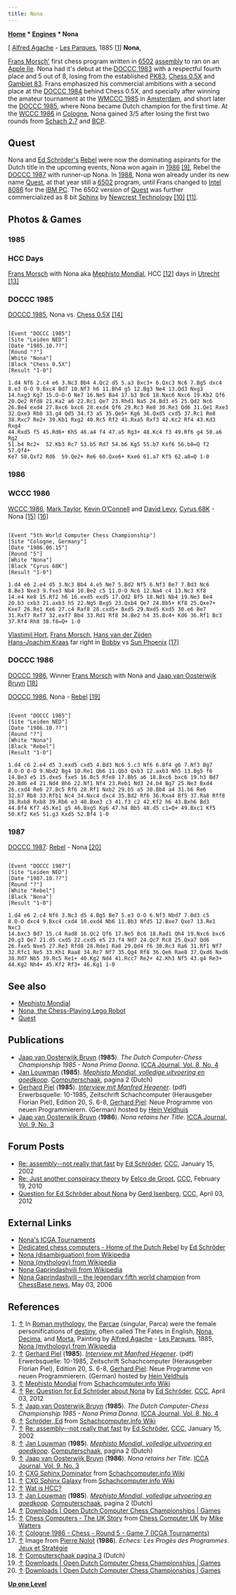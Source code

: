 ```yaml
---
title: Nona
---
```

**[Home](Home "Home") \* [Engines](Engines "Engines") \* Nona**



[ [Alfred Agache](Category:Alfred_Agache "Category:Alfred Agache") - [Les Parques](https://en.wikipedia.org/wiki/Parcae), 1885 <a id="cite-note-1" href="#cite-ref-1">[1]</a>
**Nona**,  

[Frans Morsch'](Frans_Morsch "Frans Morsch") first chess program written in [6502](6502 "6502") [assembly](Assembly "Assembly") to ran on an [Apple IIe](Apple_II "Apple II"). Nona had it's debut at the [DOCCC 1983](DOCCC_1983 "DOCCC 1983") with a respectful fourth place and 5 out of 8, losing from the established [PK83](PK "PK"), [Chess 0.5X](Chess_0.5X "Chess 0.5X") and [Gambiet 83](Gambiet "Gambiet"). Frans emphasized his commercial ambitions with a second place at the [DOCCC 1984](DOCCC_1984 "DOCCC 1984") behind Chess 0.5X, and specially after winning the amateur tournament at the [WMCCC 1985](WMCCC_1985 "WMCCC 1985") in [Amsterdam](https://en.wikipedia.org/wiki/Amsterdam), and short later the [DOCCC 1985](DOCCC_1985 "DOCCC 1985"), where Nona became Dutch champion for the first time. At the [WCCC 1986](WCCC_1986 "WCCC 1986") in [Cologne](https://en.wikipedia.org/wiki/Cologne), Nona gained 3/5 after losing the first two rounds from [Schach 2.7](Schach "Schach") and [BCP](BCP "BCP"). 



## Quest


Nona and [Ed Schröder's](Ed_Schroder "Ed Schroder") [Rebel](Rebel "Rebel") were now the dominating aspirants for the Dutch title in the upcoming events, Nona won again in [1986](DOCCC_1986 "DOCCC 1986") <a id="cite-note-9" href="#cite-ref-9">[9]</a>, Rebel the [DOCCC 1987](DOCCC_1987 "DOCCC 1987") with runner-up Nona. In [1988](DOCCC_1988 "DOCCC 1988"), Nona won already under its new name [Quest](Quest "Quest"), at that year still a [6502](6502 "6502") program, until Frans changed to [Intel](Intel "Intel") [8086](8086 "8086") for the [IBM PC](IBM_PC "IBM PC"). The 6502 version of [Quest](Quest "Quest") was further commercialized as 8 bit [Sphinx](CXG_Sphinx#6502 "CXG Sphinx") by [Newcrest Technology](Newcrest_Technology "Newcrest Technology") <a id="cite-note-10" href="#cite-ref-10">[10]</a> <a id="cite-note-11" href="#cite-ref-11">[11]</a>. 



## Photos & Games


### 1985


### HCC Days


 [](http://www.csvnsupplementsite.nl/CSVNPAGINA2.html) 
[Frans Morsch](Frans_Morsch "Frans Morsch") with Nona aka [Mephisto Mondial](Mephisto_Mondial "Mephisto Mondial"), HCC <a id="cite-note-12" href="#cite-ref-12">[12]</a> days in [Utrecht](https://en.wikipedia.org/wiki/Utrecht) <a id="cite-note-13" href="#cite-ref-13">[13]</a>



### DOCCC 1985


[DOCCC 1985](DOCCC_1985 "DOCCC 1985"), Nona vs. [Chess 0.5X](Chess_0.5X "Chess 0.5X") <a id="cite-note-14" href="#cite-ref-14">[14]</a>




```

[Event "DOCCC 1985"]
[Site "Leiden NED"]
[Date "1985.10.??"]
[Round "?"]
[White "Nona"]
[Black "Chess 0.5X"]
[Result "1-0"]

1.d4 Nf6 2.c4 e6 3.Nc3 Bb4 4.Qc2 d5 5.a3 Bxc3+ 6.Qxc3 Nc6 7.Bg5 dxc4
8.e3 O-O 9.Bxc4 Bd7 10.Nf3 h6 11.Bh4 g5 12.Bg3 Ne4 13.Qd3 Nxg3
14.hxg3 Kg7 15.O-O-O Ne7 16.Ne5 Ba4 17.b3 Bc6 18.Nxc6 Nxc6 19.Kb2 Qf6
20.Qe2 Rfd8 21.Ka2 a6 22.Rc1 Qe7 23.Rhd1 Na5 24.Bd3 e5 25.Qd2 Nc6
26.Be4 exd4 27.Bxc6 bxc6 28.exd4 Qf6 29.Rc3 Re8 30.Re3 Qd6 31.Qe1 Rxe3
32.Qxe3 Rb8 33.g4 Qd5 34.f3 a5 35.Qe5+ Kg6 36.Qxd5 cxd5 37.Rc1 Re8
38.Rxc7 Re2+ 39.Kb1 Rxg2 40.Rc5 Rf2 41.Rxa5 Rxf3 42.Kc2 Rf4 43.Kd3 Rxg4
44.Rxd5 f5 45.Rd6+ Kh5 46.a4 f4 47.a5 Rg3+ 48.Kc4 f3 49.Rf6 g4 50.a6 Rg2
51.b4 Rc2+  52.Kb3 Rc7 53.b5 Rd7 54.b6 Kg5 55.b7 Kxf6 56.b8=Q f2 57.Qf4+
Ke7 58.Qxf2 Rd6  59.Qe2+ Re6 60.Qxe6+ Kxe6 61.a7 Kf5 62.a8=Q 1-0

```

### 1986


### WCCC 1986


 [](http://www.chesscomputeruk.com/html/chess_computers_-_the_uk_story.html) 
[WCCC 1986](WCCC_1986 "WCCC 1986"), [Mark Taylor](Mark_Taylor "Mark Taylor"), [Kevin O’Connell](Kevin_O%E2%80%99Connell "Kevin O’Connell") and [David Levy](David_Levy "David Levy"), [Cyrus 68K](Cyrus_68K "Cyrus 68K") - Nona <a id="cite-note-15" href="#cite-ref-15">[15]</a> <a id="cite-note-16" href="#cite-ref-16">[16]</a>




```

[Event "5th World Computer Chess Championship"]
[Site "Cologne, Germany"]
[Date "1986.06.15"]
[Round "5"]
[White "Nona"]
[Black "Cyrus 68K"]
[Result "1-0"]

1.d4 e6 2.e4 d5 3.Nc3 Bb4 4.e5 Ne7 5.Bd2 Nf5 6.Nf3 Be7 7.Bd3 Nc6
8.Be3 Nxe3 9.fxe3 Nb4 10.Be2 c5 11.O-O Nc6 12.Na4 c4 13.Nc3 Kf8
14.e4 Ke8 15.Rf2 h6 16.exd5 exd5 17.Qd2 Bf5 18.Nd1 Nb4 19.Ne3 Be4
20.b3 cxb3 21.axb3 h5 22.Ng5 Bxg5 23.Qxb4 Qe7 24.Bb5+ Kf8 25.Qxe7+
Kxe7 26.Re1 Ke6 27.c4 Raf8 28.cxd5+ Bxd5 29.Nxd5 Kxd5 30.e6 Be7
31.Rxf7 Rxf7 32.exf7 Bb4 33.Rd1 Rf8 34.Be2 h4 35.Bc4+ Kd6 36.Rf1 Bc3
37.Rf4 Rh8 38.f8=Q+ 1-0

```

 [](http://home.scarlet.be/vincentlejeune/jeux-et-strategie-040-1986-08-09-page007.jpg) 
[Vlastimil Hort](https://en.wikipedia.org/wiki/Vlastimil_Hort), [Frans Morsch](Frans_Morsch "Frans Morsch"), [Hans van der Zijden](Hans_van_der_Zijden "Hans van der Zijden")  
[Hans-Joachim Kraas](Hans-Joachim_Kraas "Hans-Joachim Kraas") far right in [Bobby](Bobby "Bobby") vs [Sun Phoenix](Phoenix "Phoenix") <a id="cite-note-17" href="#cite-ref-17">[17]</a>



### DOCCC 1986


 [](http://www.csvnsupplementsite.nl/CSVNPAGINA3.html) 
[DOCCC 1986](DOCCC_1986 "DOCCC 1986"), Winner [Frans Morsch](Frans_Morsch "Frans Morsch") with Nona and [Jaap van Oosterwijk Bruyn](Jaap_van_Oosterwijk_Bruyn "Jaap van Oosterwijk Bruyn") <a id="cite-note-18" href="#cite-ref-18">[18]</a>


[DOCCC 1986](DOCCC_1986 "DOCCC 1986"), Nona - [Rebel](Rebel "Rebel") <a id="cite-note-19" href="#cite-ref-19">[19]</a>




```

[Event "DOCCC 1985"]
[Site "Leiden NED"]
[Date "1986.10.??"]
[Round "?"]
[White "Nona"]
[Black "Rebel"]
[Result "1-0"]

1.d4 c6 2.e4 d5 3.exd5 cxd5 4.Bd3 Nc6 5.c3 Nf6 6.Bf4 g6 7.Nf3 Bg7
8.O-O O-O 9.Nbd2 Bg4 10.Re1 Qb6 11.Qb3 Qxb3 12.axb3 Nh5 13.Bg5 f6
14.Be3 e5 15.dxe5 fxe5 16.Bc5 Rfe8 17.Bb5 a6 18.Bxc6 bxc6 19.h3 Bd7
20.Bd6 e4 21.Nd4 Bh6 22.Nf1 Nf4 23.Reb1 Nd3 24.b4 Bg7 25.Ne3 Bxd4
26.cxd4 Re6 27.Bc5 Rf6 28.Rf1 Nxb2 29.b5 a5 30.Bb4 a4 31.b6 Re6
32.b7 Rb8 33.Rfb1 Nc4 34.Nxc4 dxc4 35.Bd2 Rf6 36.Rxa4 Bf5 37.Ra8 Rff8
38.Rxb8 Rxb8 39.Rb6 e3 40.Bxe3 c3 41.f3 c2 42.Kf2 h6 43.Bxh6 Bd3
44.Bf4 Kf7 45.Ke1 g5 46.Bxg5 Kg6 47.h4 Bb5 48.d5 c1=Q+ 49.Bxc1 Kf5
50.Kf2 Ke5 51.g3 Kxd5 52.Bf4 1-0

```

### 1987


[DOCCC 1987](DOCCC_1987 "DOCCC 1987"): [Rebel](Rebel "Rebel") - Nona <a id="cite-note-20" href="#cite-ref-20">[20]</a>




```

[Event "DOCCC 1987"]
[Site "Leiden NED"]
[Date "1987.10.??"]
[Round "?"]
[White "Rebel"]
[Black "Nona"]
[Result "1-0"]

1.d4 e6 2.c4 Nf6 3.Nc3 d5 4.Bg5 Be7 5.e3 O-O 6.Nf3 Nbd7 7.Bd3 c5
8.O-O dxc4 9.Bxc4 cxd4 10.exd4 Nb6 11.Bb3 Nfd5 12.Bxe7 Qxe7 13.Re1 Nxc3
14.bxc3 Bd7 15.c4 Rad8 16.Qc2 Qf6 17.Ne5 Bc6 18.Rad1 Qh4 19.Nxc6 bxc6
20.g3 Qe7 21.d5 cxd5 22.cxd5 e5 23.f4 Nd7 24.Qc7 Rc8 25.Qxa7 Qd6
26.fxe5 Nxe5 27.Re3 Rfd8 28.Rde1 Ra8 29.Qd4 f6 30.Rc3 Ra6 31.Rf1 Nf7
32.Rfc1 Ne5 33.Kh1 Raa8 34.Rc7 Nf7 35.Qg4 Rf8 36.Qe6 Rae8 37.Qxd6 Nxd6
38.Rd7 Nb5 39.Rc5 Re1+ 40.Kg2 Nd4 41.Rcc7 Re2+ 42.Kh3 Nf5 43.g4 Re3+
44.Kg2 Nh4+ 45.Kf2 Rf3+ 46.Kg1 1-0

```

## See also


* [Mephisto Mondial](Mephisto_Mondial "Mephisto Mondial")
* [Nona, the Chess-Playing Lego Robot](Robots#NonaRobot "Robots")
* [Quest](Quest "Quest")


## Publications


* [Jaap van Oosterwijk Bruyn](Jaap_van_Oosterwijk_Bruyn "Jaap van Oosterwijk Bruyn") (**1985**). *The Dutch Computer-Chess Championship 1985 - Nona Prima Donna*. [ICCA Journal, Vol. 8, No. 4](ICGA_Journal#8_4 "ICGA Journal")
* [Jan Louwman](Jan_Louwman "Jan Louwman") (**1985**). *[Mephisto Mondial, volledige uitvoering en goedkoop](http://www.csvnsupplementsite.nl/CSVNPAGINA2.html)*. [Computerschaak](Computerschaak "Computerschaak"), pagina 2 (Dutch)
* [Gerhard Piel](index.php?title=Gerhard_Piel&action=edit&redlink=1 "Gerhard Piel (page does not exist)") (**1985**). *[Interview mit Manfred Hegener](http://www.schaakcomputers.nl/hein_veldhuis/database/files/10-1985,%20Interview%20mit%20Manfred%20Hegener,%20Neue%20Programme%20von%20neuen%20Programmierern.pdf)*. (pdf) Erwerbsquelle: 10-1985, Zeitschrift Schachcomputer (Herausgeber Florian Piel), Edition 20, S. 6-8, [Gerhard Piel](index.php?title=Gerhard_Piel&action=edit&redlink=1 "Gerhard Piel (page does not exist)"): Neue Programme von neuen Programmierern. (German) hosted by [Hein Veldhuis](Hein_Veldhuis "Hein Veldhuis")
* [Jaap van Oosterwijk Bruyn](Jaap_van_Oosterwijk_Bruyn "Jaap van Oosterwijk Bruyn") (**1986**). *Nona retains her Title*. [ICCA Journal, Vol. 9, No. 3](ICGA_Journal#9_3 "ICGA Journal")


## Forum Posts


* [Re: assembly--not really that fast](https://www.stmintz.com/ccc/index.php?id=207419) by [Ed Schröder](Ed_Schroder "Ed Schroder"), [CCC](CCC "CCC"), January 15, 2002
* [Re: Just another conspiracy theory](http://www.talkchess.com/forum/viewtopic.php?topic_view=threads&p=331763&t=32730) by [Eelco de Groot](index.php?title=Eelco_de_Groot&action=edit&redlink=1 "Eelco de Groot (page does not exist)"), [CCC](CCC "CCC"), February 19, 2010
* [Question for Ed Schröder about Nona](http://www.talkchess.com/forum/viewtopic.php?t=43153) by [Gerd Isenberg](Gerd_Isenberg "Gerd Isenberg"), [CCC](CCC "CCC"), April 03, 2012


## External Links


* [Nona's ICGA Tournaments](https://www.game-ai-forum.org/icga-tournaments/program.php?id=403)
* [Dedicated chess computers - Home of the Dutch Rebel](http://www.top-5000.nl/dedicated.htm) by [Ed Schröder](Ed_Schroder "Ed Schroder")
* [Nona (disambiguation) from Wikipedia](https://en.wikipedia.org/wiki/Nona)
* [Nona (mythology) from Wikipedia](https://en.wikipedia.org/wiki/Nona_%28mythology%29)
* [Nona Gaprindashvili from Wikipedia](https://en.wikipedia.org/wiki/Nona_Gaprindashvili)
* [Nona Gaprindashvili – the legendary fifth world champion](http://www.chessbase.com/newsdetail.asp?newsid=3078) from [ChessBase news](ChessBase "ChessBase"), May 03, 2006


## References


1. <a id="cite-ref-1" href="#cite-note-1">↑</a> In [Roman mythology](https://en.wikipedia.org/wiki/Roman_mythology), the [Parcae](https://en.wikipedia.org/wiki/Parcae) (singular, Parca) were the female personifications of [destiny](https://en.wikipedia.org/wiki/Destiny), often called The Fates in English, [Nona](https://en.wikipedia.org/wiki/Nona_%28mythology%29), [Decima](https://en.wikipedia.org/wiki/Decima_%28mythology%29), and [Morta](https://en.wikipedia.org/wiki/Morta_%28mythology%29), Painting by [Alfred Agache](Category:Alfred_Agache "Category:Alfred Agache") - [Les Parques](https://en.wikipedia.org/wiki/Parcae), 1885, [Nona (mythology) from Wikipedia](https://en.wikipedia.org/wiki/Nona_%28mythology%29)
2. <a id="cite-ref-2" href="#cite-note-2">↑</a> [Gerhard Piel](index.php?title=Gerhard_Piel&action=edit&redlink=1 "Gerhard Piel (page does not exist)") (**1985**). *[Interview mit Manfred Hegener](http://www.schaakcomputers.nl/hein_veldhuis/database/files/10-1985,%20Interview%20mit%20Manfred%20Hegener,%20Neue%20Programme%20von%20neuen%20Programmierern.pdf)*. (pdf) Erwerbsquelle: 10-1985, Zeitschrift Schachcomputer (Herausgeber Florian Piel), Edition 20, S. 6-8, [Gerhard Piel](index.php?title=Gerhard_Piel&action=edit&redlink=1 "Gerhard Piel (page does not exist)"): Neue Programme von neuen Programmierern. (German) hosted by [Hein Veldhuis](Hein_Veldhuis "Hein Veldhuis")
3. <a id="cite-ref-3" href="#cite-note-3">↑</a> [Mephisto Mondial](http://www.schach-computer.info/wiki/index.php/Mephisto_Mondial) from [Schachcomputer.info Wiki](http://www.schach-computer.info/wiki/index.php/Hauptseite_En)
4. <a id="cite-ref-4" href="#cite-note-4">↑</a> [Re: Question for Ed Schröder about Nona](http://www.talkchess.com/forum/viewtopic.php?topic_view=threads&p=458886&t=43153) by [Ed Schröder](Ed_Schroder "Ed Schroder"), [CCC](CCC "CCC"), April 03, 2012
5. <a id="cite-ref-5" href="#cite-note-5">↑</a> [Jaap van Oosterwijk Bruyn](Jaap_van_Oosterwijk_Bruyn "Jaap van Oosterwijk Bruyn") (**1985**). *The Dutch Computer-Chess Championship 1985 - Nona Prima Donna*. [ICCA Journal, Vol. 8, No. 4](ICGA_Journal#8_4 "ICGA Journal")
6. <a id="cite-ref-6" href="#cite-note-6">↑</a> [Schröder, Ed](http://www.schach-computer.info/wiki/index.php/Schr%C3%B6der,_Ed) from [Schachcomputer.info Wiki](http://www.schach-computer.info/wiki/index.php/Hauptseite_En)
7. <a id="cite-ref-7" href="#cite-note-7">↑</a> [Re: assembly--not really that fast](https://www.stmintz.com/ccc/index.php?id=207419) by [Ed Schröder](Ed_Schroder "Ed Schroder"), [CCC](CCC "CCC"), January 15, 2002
8. <a id="cite-ref-8" href="#cite-note-8">↑</a> [Jan Louwman](Jan_Louwman "Jan Louwman") (**1985**). *[Mephisto Mondial, volledige uitvoering en goedkoop](http://www.csvnsupplementsite.nl/CSVNPAGINA2.html)*. [Computerschaak](Computerschaak "Computerschaak"), pagina 2 (Dutch)
9. <a id="cite-ref-9" href="#cite-note-9">↑</a> [Jaap van Oosterwijk Bruyn](Jaap_van_Oosterwijk_Bruyn "Jaap van Oosterwijk Bruyn") (**1986**). *Nona retains her Title*. [ICCA Journal, Vol. 9, No. 3](ICGA_Journal#9_3 "ICGA Journal")
10. <a id="cite-ref-10" href="#cite-note-10">↑</a> [CXG Sphinx Dominator](http://www.schach-computer.info/wiki/index.php/CXG_Sphinx_Dominator) from [Schachcomputer.info Wiki](http://www.schach-computer.info/wiki/index.php/Hauptseite_En)
11. <a id="cite-ref-11" href="#cite-note-11">↑</a> [CXG Sphinx Galaxy](http://www.schach-computer.info/wiki/index.php/CXG_Sphinx_Galaxy) from [Schachcomputer.info Wiki](http://www.schach-computer.info/wiki/index.php/Hauptseite_En)
12. <a id="cite-ref-12" href="#cite-note-12">↑</a> [Wat is HCC?](http://www.hcc.nl/wat-hcc)
13. <a id="cite-ref-13" href="#cite-note-13">↑</a> [Jan Louwman](Jan_Louwman "Jan Louwman") (**1985**). *[Mephisto Mondial, volledige uitvoering en goedkoop](http://www.csvnsupplementsite.nl/CSVNPAGINA2.html)*. [Computerschaak](Computerschaak "Computerschaak"), pagina 2 (Dutch)
14. <a id="cite-ref-14" href="#cite-note-14">↑</a> [Downloads | Open Dutch Computer Chess Championships | Games](http://www.csvn.nl/index.php?option=com_docman&task=cat_view&gid=37&Itemid=26&lang=en&limitstart=25)
15. <a id="cite-ref-15" href="#cite-note-15">↑</a> [Chess Computers - The UK Story](http://www.chesscomputeruk.com/html/chess_computers_-_the_uk_story.html) from [Chess Computer UK](http://www.chesscomputeruk.com/index.html) by [Mike Watters](Mike_Watters "Mike Watters")
16. <a id="cite-ref-16" href="#cite-note-16">↑</a> [Cologne 1986 - Chess - Round 5 - Game 7 (ICGA Tournaments)](https://www.game-ai-forum.org/icga-tournaments/round.php?tournament=62&round=5&id=7)
17. <a id="cite-ref-17" href="#cite-note-17">↑</a> Image from [Pierre Nolot](Pierre_Nolot "Pierre Nolot") (**1986**). *Echecs: Les Progès des Programmes*. [Jeux et Stratégie](http://fr.wikipedia.org/wiki/Jeux_et_Strat%C3%A9gie)
18. <a id="cite-ref-18" href="#cite-note-18">↑</a> [Computerschaak pagina 3](http://www.csvnsupplementsite.nl/CSVNPAGINA3.html) (Dutch)
19. <a id="cite-ref-19" href="#cite-note-19">↑</a> [Downloads | Open Dutch Computer Chess Championships | Games](http://www.csvn.nl/index.php?option=com_docman&task=cat_view&gid=37&Itemid=26&lang=en&limitstart=25)
20. <a id="cite-ref-20" href="#cite-note-20">↑</a> [Downloads | Open Dutch Computer Chess Championships | Games](http://www.csvn.nl/index.php?option=com_docman&task=cat_view&gid=37&Itemid=26&lang=en&limitstart=25)

**[Up one Level](Engines "Engines")**







 
